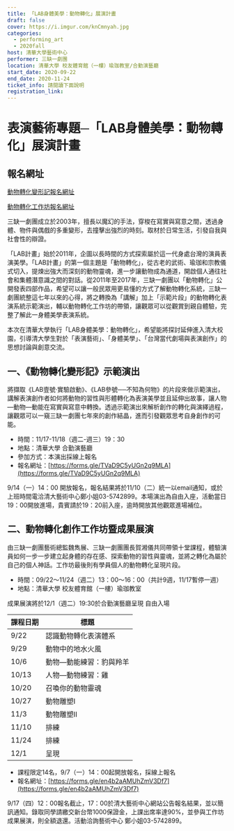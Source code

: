```yaml
---
title: 「LAB身體美學：動物轉化」展演計畫
draft: false
cover: https://i.imgur.com/knCmnyah.jpg
categories:
  - performing_art
  - 2020fall
host: 清華大學藝術中心
performer: 三缺一劇團
location: 清華大學 校友體育館（一樓）瑜珈教室/合勤演藝廳
start_date: 2020-09-22
end_date: 2020-11-24
ticket_info: 請閱讀下面說明
registration_link: 
---
```

# 表演藝術專題─「LAB身體美學：動物轉化」展演計畫

## 報名網址

[動物轉化變形記報名網址](https://forms.gle/TVaD9C5yUGn2q9MLA)

[動物轉化工作坊報名網址](https://forms.gle/en4b2aAMUhZmV3Df7)


三缺一劇團成立於2003年，擅長以魔幻的手法，穿梭在寫實與寫意之間，透過身體、物件與偶戲的多重變形，去撞擊出強烈的時刻。取材於日常生活，引發自我與社會性的辯證。

「LAB計畫」始於2011年，企圖以長時間的方式探索屬於這一代身處台灣的演員表演美學。「LAB計畫」的第一個主題是「動物轉化」，從古老的武術、瑜珈和宗教儀式切入，提煉出強大而深刻的動物靈魂，進一步讓動物成為通道，開啟個人通往社會和集體潛意識之間的對話。從2011年至2017年，三缺一劇團以「動物轉化」公開發表四部作品，希望可以讓一般民眾用更易懂的方式了解動物轉化系統，三缺一劇團統整這七年以來的心得，將之轉換為「講解」加上「示範片段」的動物轉化表演系統示範演出，輔以動物轉化工作坊的帶領，讓觀眾可以從觀賞到親自體驗，完整了解此一身體美學表演系統。

本次在清華大學執行「LAB身體美學：動物轉化」，希望能將探討延伸進入清大校園，引導清大學生對於「表演藝術」、「身體美學」、「台灣當代劇場與表演創作」的思想討論與創意交流。

## 一、《動物轉化變形記》示範演出

將擷取《LAB壹號‧實驗啟動》、《LAB參號──不知為何物》的片段來做示範演出，講解表演創作者如何將動物的習性與形體轉化為表演美學並且延伸出故事，讓人物—動物—動能在寫實與寫意中轉換。透過示範演出來解析創作的轉化與演繹過程，讓觀眾可以一窺三缺一劇團七年來的創作結晶，進而引發觀眾思考自身創作的可能。

- 時間：11/17-11/18（週二-週三）19：30
- 地點：清華大學 合勤演藝廳 
- 參加方式：本演出採線上報名
- 報名網址：[https://forms.gle/TVaD9C5yUGn2q9MLA](https://forms.gle/TVaD9C5yUGn2q9MLA)

9/14（一）14：00 開放報名，報名結果將於11/10（二）統一以email通知，或於上班時間電洽清大藝術中心鄭小姐03-5742899。本場演出為自由入座，活動當日19：00開放進場，貴賓請於19：20前入座，逾時開放其他觀眾進場補位。

## 二、動物轉化創作工作坊暨成果展演

由三缺一劇團藝術總監魏雋展、三缺一劇團團長賀湘儀共同帶領十堂課程，體驗演員如何一步一步建立起身體的存在感、探索動物的習性與靈魂，並將之轉化為屬於自己的個人神話。工作坊最後則有學員個人的動物轉化呈現片段。

- 時間：09/22～11/24（週二）13：00～16：00（共計9週，11/17暫停一週）
- 地點：清華大學 校友體育館（一樓）瑜珈教室

成果展演將於12/1（週二）19:30於合勤演藝廳呈現 自由入場

|課程日期 | 標題 |
|-------|------|
|9/22   | 認識動物轉化表演體系|
|9/29   | 動物中的地水火風|
|10/6   | 動物—動能練習：豹與羚羊|
|10/13  | 人物—動物練習：雞|
|10/20  | 召喚你的動物靈魂|
|10/27  | 動物雕塑I|
|11/3   | 動物雕塑II|
|11/10  | 排練|
|11/24  | 排練|
|12/1   | 呈現|

- 課程限定14名，9/7（一）14：00起開放報名，採線上報名
- 報名網址：[https://forms.gle/en4b2aAMUhZmV3Df7](https://forms.gle/en4b2aAMUhZmV3Df7)

9/17（四）12：00報名截止，17：00於清大藝術中心網站公告報名結果，並以簡訊通知。錄取同學請繳交新台幣1000保證金，上課出席率達90%，並參與工作坊成果展演，則全額退還。活動洽詢藝術中心 鄭小姐03-5742899。
